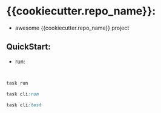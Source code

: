 # {{cookiecutter.repo_name}}:

- awesome {{cookiecutter.repo_name}} project

## QuickStart:

- run:

```ruby


task run

task cli:run

task cli:test



```